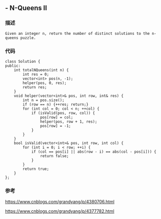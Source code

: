 ## - N-Queens II

### 描述

```
Given an integer n, return the number of distinct solutions to the n-queens puzzle.
```

### 代码

```
class Solution {
public:
    int totalNQueens(int n) {
        int res = 0;
        vector<int> pos(n, -1);
        helper(pos, 0, res);
        return res;
    }
    void helper(vector<int>& pos, int row, int& res) {
        int n = pos.size();
        if (row == n) {++res; return;}
        for (int col = 0; col < n; ++col) {
            if (isValid(pos, row, col)) {
                pos[row] = col;
                helper(pos, row + 1, res);
                pos[row] = -1;
            }
        }
    }
    bool isValid(vector<int>& pos, int row, int col) {
        for (int i = 0; i < row; ++i) {
            if (col == pos[i] || abs(row - i) == abs(col - pos[i])) {
                return false;
            }
        }
        return true;
    }
};
```

### 参考

https://www.cnblogs.com/grandyang/p/4380706.html

https://www.cnblogs.com/grandyang/p/4377782.html

